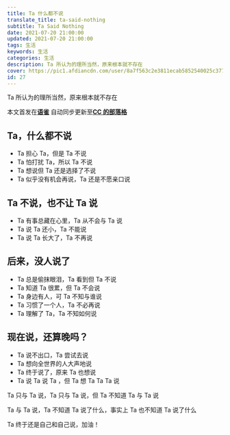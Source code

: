 ```yaml
---
title: Ta 什么都不说
translate_title: ta-said-nothing
subtitle: Ta Said Nothing
date: 2021-07-20 21:00:00
updated: 2021-07-20 21:00:00
tags: 生活
keywords: 生活
categories: 生活
description: Ta 所认为的理所当然，原来根本就不存在
cover: https://pic1.afdiancdn.com/user/8a7f563c2e3811ecab5852540025c377/common/13a2a73a8f1af7ee2585a86ce1992506_w1920_h1080_s80.jpg
id: 27
---
```


Ta 所认为的理所当然，原来根本就不存在

_<!-- more -->_

本文首发在[**语雀**](https://www.yuque.com/ccknbc/blog/27/)
自动同步更新至[**CC 的部落格**](https://blog.ccknbc.cc/posts/ta-said-nothing/)

## Ta，什么都不说

- Ta 担心 Ta，但是 Ta 不说
- Ta 怕打扰 Ta，所以 Ta 不说
- Ta 想说但 Ta 还是选择了不说
- Ta 似乎没有机会再说，Ta 还是不愿亲口说

## Ta 不说，也不让 Ta 说

- Ta 有事总藏在心里，Ta 从不会与 Ta 说
- Ta 说 Ta 还小，Ta 不能说
- Ta 说 Ta 长大了，Ta 不再说

## 后来，没人说了

- Ta 总是偷抹眼泪，Ta 看到但 Ta 不说
- Ta 知道 Ta 很累，但 Ta 不会说
- Ta 身边有人，可 Ta 不知与谁说
- Ta 习惯了一个人，Ta 不必再说
- Ta 理解了 Ta，Ta 不知如何说

## 现在说，还算晚吗？

- Ta 说不出口，Ta 尝试去说
- Ta 想向全世界的人大声地说
- Ta 终于说了，原来 Ta 也想说
- Ta 说 Ta 说 Ta ，但 Ta 想 Ta Ta Ta 说

Ta 只与 Ta 说，Ta 只与 Ta 说，但 Ta 不知道 Ta 与 Ta 说

Ta 与 Ta 说，Ta 不知道 Ta 说了什么，事实上 Ta 也不知道 Ta 说了什么

Ta 终于还是自己和自己说，加油！
